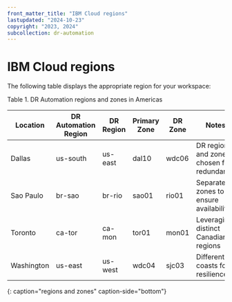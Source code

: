```yaml
---
front_matter_title: "IBM Cloud regions"
lastupdated: "2024-10-23"
copyright: "2023, 2024"
subcollection: dr-automation
---
```

# IBM Cloud regions

The following table displays the appropriate region for your workspace:

Table 1. DR Automation regions and zones in Americas

| Location   | DR Automation Region | DR Region | Primary Zone | DR Zone | Notes                                     |
|------------|-----------------------------|-----------|--------------|---------|-------------------------------------------|
| Dallas     | us-south                    | us-east   | dal10        | wdc06   | DR region and zone chosen for redundancy  |
| Sao Paulo  | br-sao                      | br-rio    | sao01        | rio01   | Separate zones to ensure availability     |
| Toronto    | ca-tor                      | ca-mon    | tor01        | mon01   | Leveraging distinct Canadian regions      |
| Washington | us-east                     | us-west   | wdc04        | sjc03   | Different coasts for resilience           |
{: caption="regions and zones" caption-side="bottom"}
